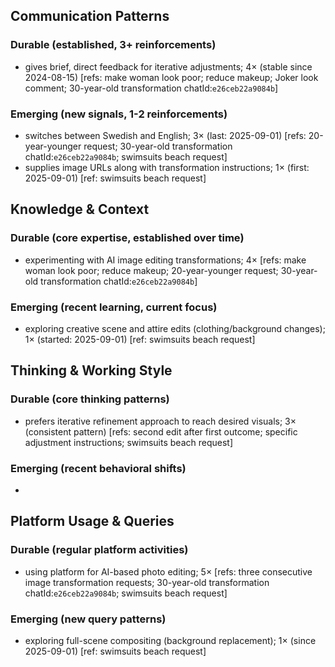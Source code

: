 ## Communication Patterns
### Durable (established, 3+ reinforcements)
- gives brief, direct feedback for iterative adjustments; 4× (stable since 2024-08-15) [refs: make woman look poor; reduce makeup; Joker look comment; 30-year-old transformation chatId:`e26ceb22a9084b`]

### Emerging (new signals, 1-2 reinforcements)
- switches between Swedish and English; 3× (last: 2025-09-01) [refs: 20-year-younger request; 30-year-old transformation chatId:`e26ceb22a9084b`; swimsuits beach request]
- supplies image URLs along with transformation instructions; 1× (first: 2025-09-01) [ref: swimsuits beach request]

## Knowledge & Context
### Durable (core expertise, established over time)
- experimenting with AI image editing transformations; 4× [refs: make woman look poor; reduce makeup; 20-year-younger request; 30-year-old transformation chatId:`e26ceb22a9084b`]

### Emerging (recent learning, current focus)
- exploring creative scene and attire edits (clothing/background changes); 1× (started: 2025-09-01) [ref: swimsuits beach request]

## Thinking & Working Style
### Durable (core thinking patterns)
- prefers iterative refinement approach to reach desired visuals; 3× (consistent pattern) [refs: second edit after first outcome; specific adjustment instructions; swimsuits beach request]

### Emerging (recent behavioral shifts)
- 

## Platform Usage & Queries
### Durable (regular platform activities)
- using platform for AI-based photo editing; 5× [refs: three consecutive image transformation requests; 30-year-old transformation chatId:`e26ceb22a9084b`; swimsuits beach request]

### Emerging (new query patterns)
- exploring full-scene compositing (background replacement); 1× (since 2025-09-01) [ref: swimsuits beach request]